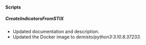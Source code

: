 
#### Scripts
##### CreateIndicatorsFromSTIX
- Updated documentation and description.
- Updated the Docker image to  *demisto/python3:3.10.8.37233*.